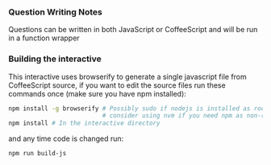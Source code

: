 
### Question Writing Notes

Questions can be written in both JavaScript or CoffeeScript and will be run in
a function wrapper


### Building the interactive

This interactive uses browserify to generate a single javascript file from CoffeeScript source, if you want to edit the source files run these commands once (make sure you have npm installed):
```bash
npm install -g browserify # Possibly sudo if nodejs is installed as root
                          # consider using nvm if you need npm as non-root
npm install # In the interactive directory
```
and any time code is changed run:
```bash
npm run build-js
```
